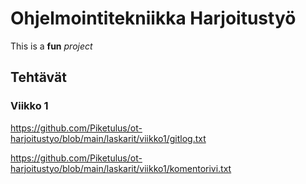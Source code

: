 # Ohjelmointitekniikka Harjoitustyö

This is a **fun** *project*

## Tehtävät
### Viikko 1

https://github.com/Piketulus/ot-harjoitustyo/blob/main/laskarit/viikko1/gitlog.txt

https://github.com/Piketulus/ot-harjoitustyo/blob/main/laskarit/viikko1/komentorivi.txt
